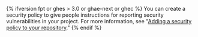 {% ifversion fpt or ghes > 3.0 or ghae-next or ghec %}
You can create a security policy to give people instructions for reporting security vulnerabilities in your project. For more information, see "[Adding a security policy to your repository](/code-security/getting-started/adding-a-security-policy-to-your-repository)."
{% endif %}
